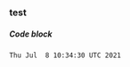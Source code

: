 ### test
##### Code block
<!-- MARKDOWN-AUTO-DOCS:START (CODE:src=https://raw.githubusercontent.com/milankomaj/test/out/data/timestamp) -->
<!-- The below code snippet is automatically added from https://raw.githubusercontent.com/milankomaj/test/out/data/timestamp -->
```
Thu Jul  8 10:34:30 UTC 2021
```
<!-- MARKDOWN-AUTO-DOCS:END -->
